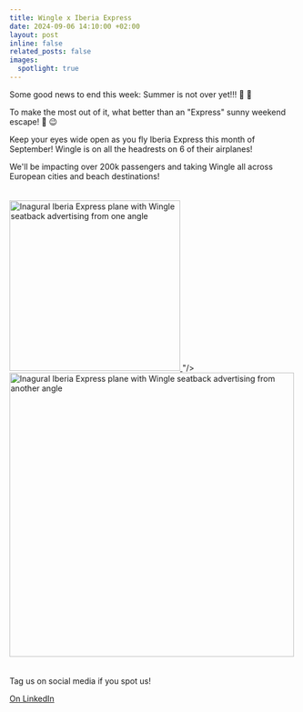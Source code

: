 ```yaml
---
title: Wingle x Iberia Express
date: 2024-09-06 14:10:00 +02:00
layout: post
inline: false
related_posts: false
images:
  spotlight: true
---
```


Some good news to end this week: Summer is not over yet!!! 📢 🙌 

To make the most out of it, what better than an "Express" sunny weekend escape! 🛫 😉 

Keep your eyes wide open as you fly Iberia Express this month of September! Wingle is on all the headrests on 6 of their airplanes! 

We'll be impacting over 200k passengers and taking Wingle all across European cities and beach destinations!

<div class="spotlight-group" style="padding-top: 20px; padding-bottom: 20px">
	<a class="spotlight" style="padding-top: 20px; padding-bottom: 20px" href="https://media.licdn.com/dms/image/v2/D4D22AQGygaYY4X_70Q/feedshare-shrink_1280/feedshare-shrink_1280/0/1725629832867?e=1740614400&v=beta&t=UpjblMMh9bz6y0AuZzLYWxttzVMXYwkVlVJG3k2EVrs">
	    <img src="https://media.licdn.com/dms/image/v2/D4D22AQGygaYY4X_70Q/feedshare-shrink_1280/feedshare-shrink_1280/0/1725629832867?e=1740614400&v=beta&t=UpjblMMh9bz6y0AuZzLYWxttzVMXYwkVlVJG3k2EVrs" width="300px" alt="Inagural Iberia Express plane with Wingle seatback advertising from one angle"/>
</a>"/>
	</a>
	<a class="spotlight" style="padding-top: 20px; padding-bottom: 20px" href="https://media.licdn.com/dms/image/v2/D4D22AQFfHBZe0B4OyA/feedshare-shrink_2048_1536/feedshare-shrink_2048_1536/0/1725629833548?e=1740614400&v=beta&t=G6s16xpjeTZuG6UWpe1OxCOk2omjdhKDN21Yj3cqZfk">
	    <img src="https://media.licdn.com/dms/image/v2/D4D22AQFfHBZe0B4OyA/feedshare-shrink_2048_1536/feedshare-shrink_2048_1536/0/1725629833548?e=1740614400&v=beta&t=G6s16xpjeTZuG6UWpe1OxCOk2omjdhKDN21Yj3cqZfk" width="500px" alt="Inagural Iberia Express plane with Wingle seatback advertising from another angle"/>
	</a>
</div>

Tag us on social media if you spot us!

[On LinkedIn](https://www.linkedin.com/posts/lets-wingle_some-good-news-to-end-this-week-summer-is-activity-7237816120504680448-MoWt/?utm_source=share&utm_medium=member_desktop)